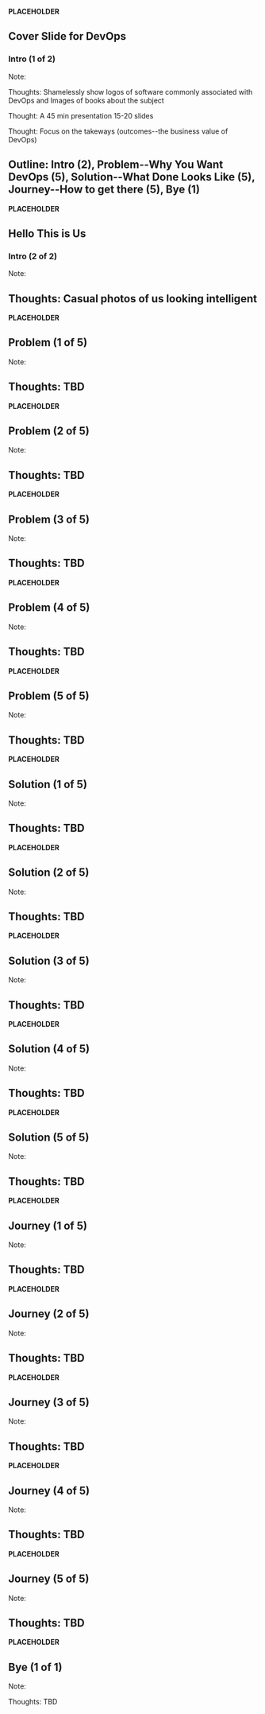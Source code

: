 **PLACEHOLDER**

## Cover Slide for DevOps
### Intro (1 of 2)

Note:

Thoughts: Shamelessly show logos of software commonly associated with DevOps and Images of books about the subject

Thought: A 45 min presentation 15-20 slides

Thought: Focus on the takeways (outcomes--the business value of DevOps)

Outline: Intro (2), Problem--Why You Want DevOps (5), Solution--What Done Looks Like (5), Journey--How to get there (5), Bye (1)
---
**PLACEHOLDER**

## Hello This is Us
### Intro (2 of 2)

Note:

Thoughts: Casual photos of us looking intelligent
---
**PLACEHOLDER**

## Problem (1 of 5)

Note:

Thoughts: TBD
---
**PLACEHOLDER**

## Problem (2 of 5)

Note:

Thoughts: TBD
---
**PLACEHOLDER**

## Problem (3 of 5)

Note:

Thoughts: TBD
---
**PLACEHOLDER**

## Problem (4 of 5)

Note:

Thoughts: TBD
---
**PLACEHOLDER**

## Problem (5 of 5)

Note:

Thoughts: TBD
---
**PLACEHOLDER**

## Solution (1 of 5)

Note:

Thoughts: TBD
---
**PLACEHOLDER**

## Solution (2 of 5)

Note:

Thoughts: TBD
---
**PLACEHOLDER**

## Solution (3 of 5)

Note:

Thoughts: TBD
---
**PLACEHOLDER**

## Solution (4 of 5)

Note:

Thoughts: TBD
---
**PLACEHOLDER**

## Solution (5 of 5)

Note:

Thoughts: TBD
---
**PLACEHOLDER**

## Journey (1 of 5)

Note:

Thoughts: TBD
---
**PLACEHOLDER**

## Journey (2 of 5)

Note:

Thoughts: TBD
---
**PLACEHOLDER**

## Journey (3 of 5)

Note:

Thoughts: TBD
---
**PLACEHOLDER**

## Journey (4 of 5)

Note:

Thoughts: TBD
---
**PLACEHOLDER**

## Journey (5 of 5)

Note:

Thoughts: TBD
---
**PLACEHOLDER**

## Bye (1 of 1)

Note:

Thoughts: TBD
